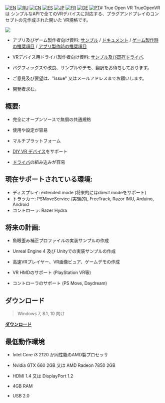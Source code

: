 [![EN](https://user-images.githubusercontent.com/9499881/33184537-7be87e86-d096-11e7-89bb-f3286f752bc6.png)](https://github.com/TrueOpenVR/TrueOpenVR-Core/blob/master/README.md) 
[![RU](https://user-images.githubusercontent.com/9499881/27683795-5b0fbac6-5cd8-11e7-929c-057833e01fb1.png)](https://github.com/TrueOpenVR/TrueOpenVR-Core/blob/master/README.RU.md) 
[![CN](https://user-images.githubusercontent.com/9499881/31012373-978ce414-a522-11e7-9936-387b1c530e2f.png)](https://github.com/TrueOpenVR/TrueOpenVR-Core/blob/master/README.CN.md) 
[![ES](https://user-images.githubusercontent.com/9499881/31012379-9d8f7764-a522-11e7-8bf4-739077369e8b.png)](https://github.com/TrueOpenVR/TrueOpenVR-Core/blob/master/README.ES.md) 
[![JP](https://user-images.githubusercontent.com/9499881/45507863-48e09f00-b7a4-11e8-9750-f5778e187ad6.png)](https://github.com/TrueOpenVR/TrueOpenVR-Core/blob/master/README.JP.md)
[![FR](https://user-images.githubusercontent.com/9499881/31012387-a7b4aaac-a522-11e7-8485-36ce58dc2d4a.png)](https://github.com/TrueOpenVR/TrueOpenVR-Core/blob/master/README.FR.md) 
[![DE](https://user-images.githubusercontent.com/9499881/31012392-ac051326-a522-11e7-9c8c-2186ddf553d0.png)](https://github.com/TrueOpenVR/TrueOpenVR-Core/blob/master/README.DE.md) 
[![PT](https://user-images.githubusercontent.com/9499881/31012384-a1d1b544-a522-11e7-8a13-3cb53450d55c.png)](https://github.com/TrueOpenVR/TrueOpenVR-Core/blob/master/README.PT.md)# True Open VR
TrueOpenVR は シンプルなAPIで全てのVRデバイスに対応する、プラグアンドプレイのコンセプトの元作成された開いた VR規格です。

![](https://user-images.githubusercontent.com/9499881/45684255-cd417200-bb56-11e8-9ffb-3451e93e27a8.png)

- アプリ及びゲーム製作者向け資料: [サンプル](https://github.com/TrueOpenVR/TrueOpenVR-Samples) /  [ドキュメント](https://github.com/TrueOpenVR/TrueOpenVR-Core/blob/master/Docs/README.JP.md) / [ゲーム製作時の推奨項目](https://github.com/TrueOpenVR/TrueOpenVR-Core/blob/master/Docs/JP/Recommendations/Games.md) /  [アプリ製作時の推奨項目](https://github.com/TrueOpenVR/TrueOpenVR-Core/blob/master/Docs/JP/Recommendations/Apps.md)

- VRデバイス用ドライバ製作者向け資料: [サンプル及び既存ドライバ](https://github.com/TrueOpenVR/TrueOpenVR-Drivers).

- バグフィックスや改良、サンプルやデモ、翻訳をお待ちしております。

- ご意見及び要望は、"Issue" 又はメールアドレスまでお願いします。

- 開発者求む。

## 概要:
- 完全にオープンソースで無償の共通規格

- 使用や設定が容易

- マルチプラットフォーム

- [DIY VR デバイス](https://github.com/TrueOpenVR/TrueOpenVR-DIY)をサポート

- [ドライバ](https://github.com/TrueOpenVR/TrueOpenVR-Drivers)の組み込みが容易

## 現在サポートされている環境:
- ディスプレイ: extended mode (将来的にはdirect modeをサポート)
- トラッカー: PSMoveService (実験的), FreeTrack, Razor IMU, Arduino, Android
- コントローラ: Razer Hydra

## 将来の計画:
- 魚眼歪み補正プロファイルの実装サンプルの作成

- Unreal Engine 4 及び Unityでの実装サンプルの作成

- 高速VRプレイヤー、VR画像ビュア、ゲームデモの作成

- VR HMDのサポート (PlayStation VR等)

- コントローラのサポート (PS Move, Daydream) 

## ダウンロード
>Windows 7, 8.1, 10 向け

**[ダウンロード](https://github.com/TrueOpenVR/TrueOpenVR-Core/releases)**

## 最低動作環境
* Intel Core i3 2120 か同性能のAMD製プロセッサ

* Nvidia GTX 660 2GB 又は AMD Radeon 7850 2GB

* HDMI 1.4 又は DisplayPort 1.2

* 4GB RAM

* USB 2.0
